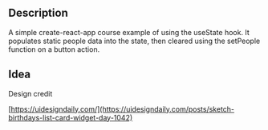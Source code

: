 ## Description

A simple create-react-app course example of using the useState hook. It populates static people data into the state, then cleared using the setPeople function on a button action.

## Idea

Design credit

[https://uidesigndaily.com/](https://uidesigndaily.com/posts/sketch-birthdays-list-card-widget-day-1042)
